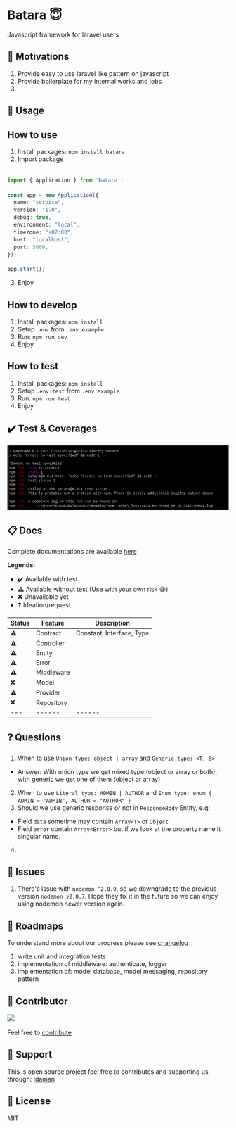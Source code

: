 # Batara 😇
Javascript framework for laravel users

🤩 Motivations
---
1. Provide easy to use laravel like pattern on javascript
2. Provide boilerplate for my internal works and jobs
3. 

🖖 Usage
---
## How to use
1. Install packages: `npm install batara`
2. Import package
```ts

import { Application } from 'batara';

const app = new Application({
  name: "service",
  version: "1.0",
  debug: true,
  environment: "local",
  timezone: "+07:00",
  host: "localhost",
  port: 3000,
});

app.start();

```
3. Enjoy

## How to develop
1. Install packages: `npm install`
2. Setup `.env` from `.env.example`
3. Run: `npm run dev`
4. Enjoy

## How to test
1. Install packages: `npm install`
2. Setup `.env.test` from `.env.example`
3. Run: `npm run test`
4. Enjoy

✔️ Test & Coverages
---
![Test coverages](https://github.com/gurisa/batara/blob/master/asset/image/coverage.png?raw=true)

📋 Docs
---
Complete documentations are available [here](https://github.com/gurisa/batara/tree/master/docs)

**Legends:**
- ✔️ Available with test
- ⚠️ Available without test (Use with your own risk 😆)
- ❌ Unavailable yet
- ❓ Ideation/request

| Status | Feature   | Description |
| --- | ------       | ------      |
| ⚠️ | Contract      | Constant, Interface, Type |
| ⚠️ | Controller    |  |
| ⚠️ | Entity        |  |
| ⚠️ | Error         |  |
| ⚠️ | Middleware    |  |
| ❌ | Model         |  |
| ⚠️ | Provider      |  |
| ❌ | Repository    |  |
| --- | ------       | ------ |

❓ Questions
---
1. When to use `Union type: object | array` and `Generic type: <T, S>`
- Answer: With union type we get mixed type (object or array or both), with generic we get one of them (object or array)
2. When to use `Literal type: ADMIN | AUTHOR` and `Enum type: enum { ADMIN = "ADMIN", AUTHOR = "AUTHOR" }`
3. Should we use generic response or not in `ResponseBody` Entity, e.g:
- Field `data` sometime may contain `Array<T>` or `Object`
- Field `error` contain `Array<Error>` but if we look at the property name it singular name.
4. 

👀 Issues
---
1. There's issue with `nodemon ^2.0.9`, so we downgrade to the previous version `nodemon v2.0.7`. Hope they fix it in the future so we can enjoy using nodemon newer version again. 

🚀 Roadmaps
---
To understand more about our progress please see [changelog](https://github.com/gurisa/batara/CHANGELOG.md)

1. write unit and integration tests
2. implementation of middleware: authenticate, logger
3. implementation of: model database, model messaging, repository pattern


🤩 Contributor
---
[![](https://github.com/kokoraka.png?size=50)](https://github.com/kokoraka)

Feel free to [contribute](https://github.com/gurisa/batara/pulls)

💖 Support
---
This is open source project feel free to contributes and supporting us through: [Idaman](https://idaman.id)


📜 License
---
MIT
